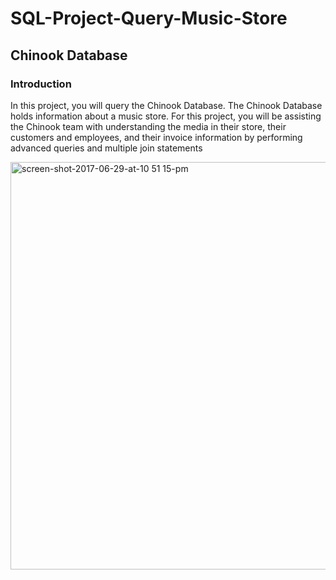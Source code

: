 # SQL-Project-Query-Music-Store

## Chinook Database

### Introduction

In this project, you will query the Chinook Database. The Chinook Database holds information about a music store. For this project, you will be assisting the Chinook team with understanding the media in their store, their customers and employees, and their invoice information by performing advanced queries and multiple join statements 

<img width="652" alt="screen-shot-2017-06-29-at-10 51 15-pm" src="https://user-images.githubusercontent.com/22025520/153890898-4c67d0f3-223b-413d-a454-694e0414713c.png">
